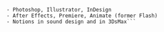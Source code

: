 ```Digital artist, motion designer.
- Photoshop, Illustrator, InDesign
- After Effects, Premiere, Animate (former Flash)
- Notions in sound design and in 3DsMax```